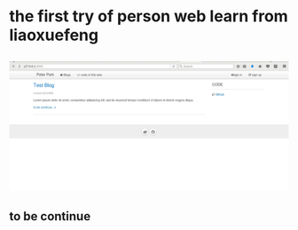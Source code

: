 # the first try of person web learn from liaoxuefeng
![the pic of ](https://github.com/frank-xman/python_web/blob/master/www/image/first.jpg)  
---
## to be continue

